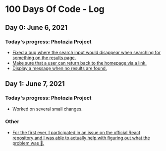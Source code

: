 # 100 Days Of Code - Log

## Day 0: June 6, 2021

### Today's progress: Photozia Project
 - [Fixed a bug where the search input would disappear when searching for something on the results page.](https://github.com/Rodanus/pictures-grid/commit/71f7817309ceb6017e2cd17c46d4bdb6fdd6e717)
 - [Make sure that a user can return back to the homepage via a link.](https://github.com/Rodanus/pictures-grid/commit/dd0443c557903ef7a8dc0cc9bd9ea849ab6c6b33) 
 - [Display a message when no results are found.](https://github.com/Rodanus/pictures-grid/commit/fc6ccc3263402dd01c368c2da0a6f63823186cb9)


## Day 1: June 7, 2021
### Today's progress: Photozia Project
 - Worked on several small changes.
 ### Other
 - [For the first ever, I participated in an issue on the official React repository and I was able to actually help with figuring out what the problem was 🤩.](https://github.com/facebook/react/issues/21533#issuecomment-856783404)
